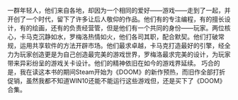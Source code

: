 一群年轻人，他们来自各地，却因为一个相同的爱好——游戏——走到了一起，并开创了一个时代，留下了许多让后人敬仰的作品。他们有的专注编程，有的擅长设计，有的绘画，还有的负责经营管，但是他们有一个共同的身份——玩家。两位核心，卡马克沉静如水，罗梅洛热情如火，他们各司其职，配合默契。他们打破常规，运用共享软件的方法开辟市场。他们最求卓越，卡马克打造最好的引擎，经全力为玩家创造更是为自己创造最完美的游戏世界，罗梅洛最求完美的设计，为玩家带来异彩纷呈的游戏关卡设计。他们的精神依旧在如今的游戏界延续。
巧合的是，我在读这本书的期间Steam开始为《DOOM》的新作预热，而旧作全部打折促销，虽然我都不知道WIN10还能不能运行这些游戏但，还是买下了《DOOM》合集。
